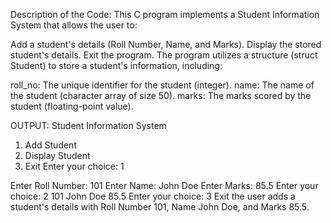 
Description of the Code:
This C program implements a Student Information System that allows the user to:

Add a student's details (Roll Number, Name, and Marks).
Display the stored student's details.
Exit the program.
The program utilizes a structure (struct Student) to store a student's information, including:

roll_no: The unique identifier for the student (integer).
name: The name of the student (character array of size 50).
marks: The marks scored by the student (floating-point value).

OUTPUT:
Student Information System
1. Add Student
2. Display Student
3. Exit
Enter your choice: 1

Enter Roll Number: 101
Enter Name: John Doe
Enter Marks: 85.5
Enter your choice: 2
101 John Doe  85.5
Enter your choice: 3
Exit
the user adds a student's details with Roll Number 101, Name John Doe, and Marks 85.5.
